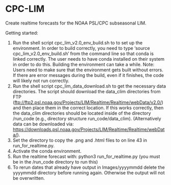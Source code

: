 # CPC-LIM
Create realtime forecasts for the NOAA PSL/CPC subseasonal LIM.

Getting started:

1) Run the shell script cpc_lim_v2.0_env_build.sh to to set up the environment. In order to build correctly, you need to type ‘source cpc_lim_v2.0_env_build.sh’ from the command line so that conda is linked correctly. The user needs to have conda installed on their system in order to do this. Building the environment can take a while.
Note: Users need to make sure that the environment gets built without errors. If there are error messages during the build, even if it finishes, the code will likely not run correctly. 
2) Run the shell script cpc_lim_data_download.sh to get the necessary data directories. The script should download the data_clim directories from FTP (ftp://ftp2.psl.noaa.gov/Projects/LIM/Realtime/Realtime/webData/v2.0/) and then place them in the correct location. If this works correctly, then the data_clim directories should be located inside of the directory /run_code (e.g.,  directory structure run_code/data_clim). (Alternatively data can be downloaded via: https://downloads.psl.noaa.gov/Projects/LIM/Realtime/Realtime/webData/).
3) Set the directory to copy the .png and .html files to on line 43 in run_for_realtime.py. 
4) Activate the conda environment.
5) Run the realtime forecast with: python3 run_for_realtime.py (you must be in the /run_code directory to run this)
6) To rerun dates that already have output in Images/yyyymmdd delete the yyyymmdd directory before running again. Otherwise the output will not be overwritten.
